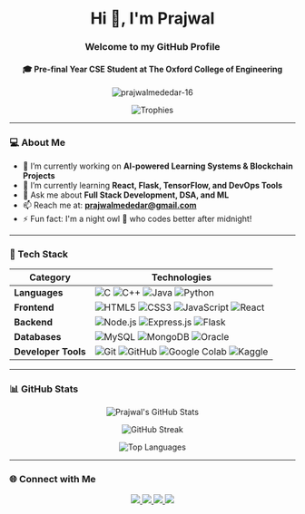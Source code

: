 <h1 align="center">Hi 👋, I'm Prajwal</h1>
<h3 align="center">Welcome to my GitHub Profile</h3>
<h4 align="center">🎓 Pre-final Year CSE Student at The Oxford College of Engineering</h4>    

<p align="center">
  <img src="https://komarev.com/ghpvc/?username=prajwalmededar-16&label=Profile%20views&color=0e75b6&style=flat" alt="prajwalmededar-16" />
</p>

<p align="center">
  <img src="https://github-profile-trophy.vercel.app/?username=prajwalmededar-16&theme=algolia" alt="Trophies" />
</p>

---

### 💻 About Me

- 🔭 I’m currently working on **AI-powered Learning Systems & Blockchain Projects**
- 🌱 I’m currently learning **React, Flask, TensorFlow, and DevOps Tools**
- 💬 Ask me about **Full Stack Development, DSA, and ML**
- 📫 Reach me at: **prajwalmededar@gmail.com**
- ⚡ Fun fact: I'm a night owl 🦉 who codes better after midnight!

---

### 🚀 Tech Stack

| Category              | Technologies |
|-----------------------|--------------|
| **Languages**         | ![C](https://img.shields.io/badge/-C-000?style=flat&logo=c) ![C++](https://img.shields.io/badge/-C++-00599C?style=flat&logo=cplusplus) ![Java](https://img.shields.io/badge/-Java-007396?style=flat&logo=java) ![Python](https://img.shields.io/badge/-Python-3776AB?style=flat&logo=python) |
| **Frontend**          | ![HTML5](https://img.shields.io/badge/-HTML5-E34F26?style=flat&logo=html5) ![CSS3](https://img.shields.io/badge/-CSS3-1572B6?style=flat&logo=css3) ![JavaScript](https://img.shields.io/badge/-JavaScript-F7DF1E?style=flat&logo=javascript) ![React](https://img.shields.io/badge/-React-61DAFB?style=flat&logo=react) |
| **Backend**           | ![Node.js](https://img.shields.io/badge/-Node.js-339933?style=flat&logo=node.js) ![Express.js](https://img.shields.io/badge/-Express.js-000000?style=flat&logo=express) ![Flask](https://img.shields.io/badge/-Flask-000000?style=flat&logo=flask) |
| **Databases**         | ![MySQL](https://img.shields.io/badge/-MySQL-4479A1?style=flat&logo=mysql) ![MongoDB](https://img.shields.io/badge/-MongoDB-47A248?style=flat&logo=mongodb) ![Oracle](https://img.shields.io/badge/-Oracle-F80000?style=flat&logo=oracle) |
| **Developer Tools**   | ![Git](https://img.shields.io/badge/-Git-F05032?style=flat&logo=git) ![GitHub](https://img.shields.io/badge/-GitHub-181717?style=flat&logo=github) ![Google Colab](https://img.shields.io/badge/-Colab-F9AB00?style=flat&logo=googlecolab) ![Kaggle](https://img.shields.io/badge/-Kaggle-20BEFF?style=flat&logo=kaggle) |

---

### 📊 GitHub Stats

<p align="center">
  <img src="https://github-readme-stats.vercel.app/api?username=prajwalmededar-16&show_icons=true&theme=tokyonight" alt="Prajwal's GitHub Stats" />
</p>

<p align="center">
  <img src="https://streak-stats.demolab.com?user=prajwalmededar-16&theme=tokyonight" alt="GitHub Streak" />
</p>

<p align="center">
  <img src="https://github-readme-stats.vercel.app/api/top-langs/?username=prajwalmededar-16&layout=compact&theme=tokyonight" alt="Top Languages" />
</p>

---

### 🌐 Connect with Me

<p align="center">
  <a href="https://x.com/MededarPra7401" target="_blank">
    <img src="https://img.shields.io/badge/-Twitter-1DA1F2?style=flat&logo=twitter&logoColor=white" />
  </a>
  <a href="https://www.linkedin.com/in/prajwal-channappa-mededar-80425325a" target="_blank">
    <img src="https://img.shields.io/badge/-LinkedIn-0077B5?style=flat&logo=linkedin&logoColor=white" />
  </a>
  <a href="https://instagram.com/prajwal_cm_18" target="_blank">
    <img src="https://img.shields.io/badge/-Instagram-E4405F?style=flat&logo=instagram&logoColor=white" />
  </a>
  <a href="https://medium.com/@prajwalmededar" target="_blank">
    <img src="https://img.shields.io/badge/-Medium-12100E?style=flat&logo=medium&logoColor=white" />
  </a>
</p>
